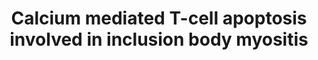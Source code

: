 ---
annotations:
- type: Disease Ontology
  value: inclusion body myositis
authors:
- TheodorosZarotiadis
- Eweitz
- Fehrhart
description: Inclusion body myositis is a late onset disease of the muscles. It shares
  both degenerative and autoimmune features, as well as genetic factors, and also
  is resistant to classical treatments of immunosuppressive drugs. This pathway is
  based on Figure 3 of Johari M. et al. 2021.
last-edited: 2021-12-02
organisms:
- Homo sapiens
redirect_from:
- /index.php/Pathway:WP5142
- /instance/WP5142
schema-jsonld:
- '@context': https://schema.org/
  '@id': https://wikipathways.github.io/pathways/WP5142.html
  '@type': Dataset
  creator:
    '@type': Organization
    name: WikiPathways
  description: Inclusion body myositis is a late onset disease of the muscles. It
    shares both degenerative and autoimmune features, as well as genetic factors,
    and also is resistant to classical treatments of immunosuppressive drugs. This
    pathway is based on Figure 3 of Johari M. et al. 2021.
  keywords:
  - ''
  - PPP3CB
  - PIP2
  - ITPRIP
  - Binding
  - Stimulation/Activasion
  - PLCG1
  - MHC class I/CD8B
  - Inhibition
  - HDAC1
  - DAG
  - NFATC2
  - CALM1
  - PKC
  - PPP3CA
  - MHC class II/CD4
  - IP3
  - CAPN2
  - PPP3CC
  - ZAP70
  - EP300
  - Legend
  - LCK
  - Conversion
  - MEF2D
  - Cellular location change
  - HDAC2
  - CABIN1
  - NR4A1
  - ATP2A1
  - TCR
  - Apoptosis
  - Phosphorylation state
  - MHC class I/CD8A
  - CRAC
  - Ca2+
  - Catalysis
  license: CC0
  name: Calcium mediated T-cell apoptosis involved in inclusion body myositis
seo: CreativeWork
title: Calcium mediated T-cell apoptosis involved in inclusion body myositis
wpid: WP5142
---
